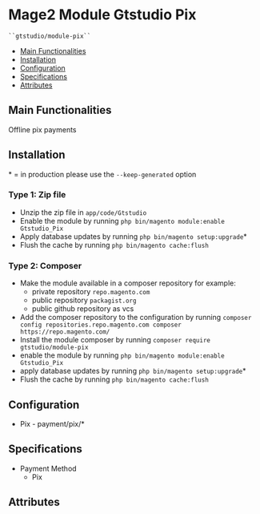 # Mage2 Module Gtstudio Pix

    ``gtstudio/module-pix``

 - [Main Functionalities](#markdown-header-main-functionalities)
 - [Installation](#markdown-header-installation)
 - [Configuration](#markdown-header-configuration)
 - [Specifications](#markdown-header-specifications)
 - [Attributes](#markdown-header-attributes)


## Main Functionalities
Offline pix payments

## Installation
\* = in production please use the `--keep-generated` option

### Type 1: Zip file

 - Unzip the zip file in `app/code/Gtstudio`
 - Enable the module by running `php bin/magento module:enable Gtstudio_Pix`
 - Apply database updates by running `php bin/magento setup:upgrade`\*
 - Flush the cache by running `php bin/magento cache:flush`

### Type 2: Composer

 - Make the module available in a composer repository for example:
    - private repository `repo.magento.com`
    - public repository `packagist.org`
    - public github repository as vcs
 - Add the composer repository to the configuration by running `composer config repositories.repo.magento.com composer https://repo.magento.com/`
 - Install the module composer by running `composer require gtstudio/module-pix`
 - enable the module by running `php bin/magento module:enable Gtstudio_Pix`
 - apply database updates by running `php bin/magento setup:upgrade`\*
 - Flush the cache by running `php bin/magento cache:flush`


## Configuration

 - Pix - payment/pix/*


## Specifications

 - Payment Method
	- Pix


## Attributes




